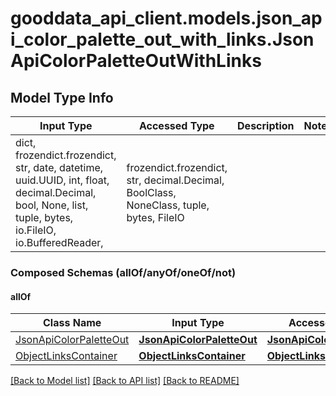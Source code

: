 # gooddata_api_client.models.json_api_color_palette_out_with_links.JsonApiColorPaletteOutWithLinks

## Model Type Info
Input Type | Accessed Type | Description | Notes
------------ | ------------- | ------------- | -------------
dict, frozendict.frozendict, str, date, datetime, uuid.UUID, int, float, decimal.Decimal, bool, None, list, tuple, bytes, io.FileIO, io.BufferedReader,  | frozendict.frozendict, str, decimal.Decimal, BoolClass, NoneClass, tuple, bytes, FileIO |  | 

### Composed Schemas (allOf/anyOf/oneOf/not)
#### allOf
Class Name | Input Type | Accessed Type | Description | Notes
------------- | ------------- | ------------- | ------------- | -------------
[JsonApiColorPaletteOut](JsonApiColorPaletteOut.md) | [**JsonApiColorPaletteOut**](JsonApiColorPaletteOut.md) | [**JsonApiColorPaletteOut**](JsonApiColorPaletteOut.md) |  | 
[ObjectLinksContainer](ObjectLinksContainer.md) | [**ObjectLinksContainer**](ObjectLinksContainer.md) | [**ObjectLinksContainer**](ObjectLinksContainer.md) |  | 

[[Back to Model list]](../../README.md#documentation-for-models) [[Back to API list]](../../README.md#documentation-for-api-endpoints) [[Back to README]](../../README.md)
